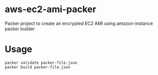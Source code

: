 # aws-ec2-ami-packer
Packer project to create an encrypted EC2 AMI using amazon-instance packer builder
# Usage
<pre><code>packer validate packer-file.json
packer build packer-file.json
</code></pre>
